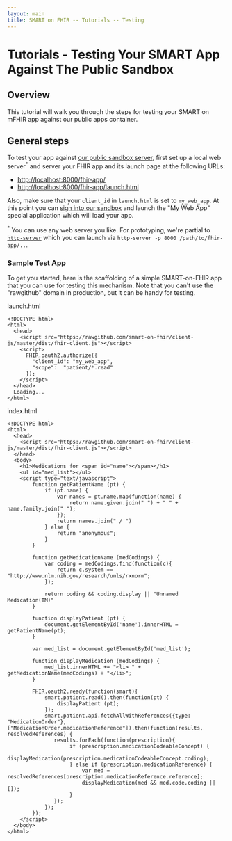 ```yaml
---
layout: main
title: SMART on FHIR -- Tutorials -- Testing
---
```


# Tutorials - Testing Your SMART App Against The Public Sandbox

## Overview

This tutorial will walk you through the steps for testing your SMART on mFHIR
app against our public apps container.

## General steps

To test your app against [our public sandbox server](https://fhir.smarthealthit.org), first set up a local web server<sup>*</sup>
and server your FHIR app and its launch page at the following URLs:

* [http://localhost:8000/fhir-app/](http://localhost:8000/fhir-app/)
* [http://localhost:8000/fhir-app/launch.html](http://localhost:8000/fhir-app/launch.html)

Also, make sure that your `client_id` in `launch.html` is set to `my_web_app`. At this point
you can [sign into our sandbox](https://fhir.smarthealthit.org) and launch the "My Web App" special application which will
load your app.

<sup>*</sup> You can use any web server you like. For prototyping, we're partial to [`http-server`](https://github.com/nodeapps/http-server) which you can launch via
`http-server -p 8000 /path/to/fhir-app/..`.

### Sample Test App

To get you started, here is the scaffolding of a simple SMART-on-FHIR app that you can use
for testing this mechanism. Note that you can't use the "rawgithub" domain in production, 
but it can be handy for testing.

launch.html

```
<!DOCTYPE html>
<html>
  <head>
    <script src="https://rawgithub.com/smart-on-fhir/client-js/master/dist/fhir-client.js"></script>
    <script>
      FHIR.oauth2.authorize({
        "client_id": "my_web_app",
        "scope":  "patient/*.read"
      });
    </script>
  </head>
  Loading...
</html>
```

index.html

```
<!DOCTYPE html>
<html>
  <head>
    <script src="https://rawgithub.com/smart-on-fhir/client-js/master/dist/fhir-client.js"></script>
  </head>
  <body>
    <h1>Medications for <span id="name"></span></h1>
    <ul id="med_list"></ul>
    <script type="text/javascript">
        function getPatientName (pt) {
            if (pt.name) {
                var names = pt.name.map(function(name) {
                    return name.given.join(" ") + " " + name.family.join(" ");
                });
                return names.join(" / ")
            } else {
                return "anonymous";
            }
        }

        function getMedicationName (medCodings) {
            var coding = medCodings.find(function(c){
                return c.system == "http://www.nlm.nih.gov/research/umls/rxnorm";
            });

            return coding && coding.display || "Unnamed Medication(TM)"
        }

        function displayPatient (pt) {
            document.getElementById('name').innerHTML = getPatientName(pt);
        }

        var med_list = document.getElementById('med_list');

        function displayMedication (medCodings) {
            med_list.innerHTML += "<li> " + getMedicationName(medCodings) + "</li>";
        }                

        FHIR.oauth2.ready(function(smart){
            smart.patient.read().then(function(pt) {
                displayPatient (pt);
            });
            smart.patient.api.fetchAllWithReferences({type: "MedicationOrder"},["MedicationOrder.medicationReference"]).then(function(results, resolvedReferences) {
               results.forEach(function(prescription){
                    if (prescription.medicationCodeableConcept) {
                        displayMedication(prescription.medicationCodeableConcept.coding);
                    } else if (prescription.medicationReference) {
                        var med = resolvedReferences[prescription.medicationReference.reference];
                        displayMedication(med && med.code.coding || []);
                    }
               });
            });
        });
    </script>
  </body>
</html>
```
